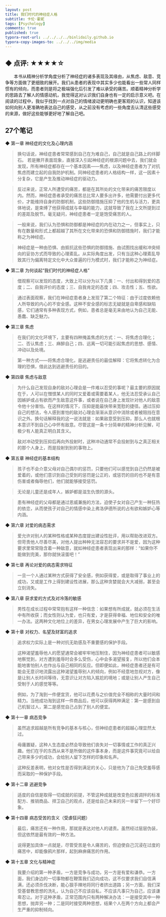 ```yaml
---
layout: post
title: 我们时代的神经症人格
subtitle: 卡伦·霍妮
tags: [Psychology]
comments: true
published: true
typora-root-url: ../../../../binlidaily.github.io
typora-copy-images-to: ../../../img/media
---
```


## ◆ 点评: ★★★★☆


　　本书从精神分析学角度分析了神经症的诸多表现及其缘由，从焦虑、敌意、竞争等方面做了更细致的展开。我们从患者的表现中其实多少也能看出一些常人同样惯有的倾向，而患者则是将之极端强化后引发了难以承受的痛苦。顺着精神分析学的思路去了解人的情感动机，我觉得这对认识我们自身也有一定的启示意义吧。在阅读的过程中，我似乎找到一点对自己的情绪波动更明确也更客观的认识，知道该如何向别人更准确地表达自己的感受，从之前没有考虑的一些角度去认清这些感受的来源，做好这些能够更好地了解自己吧。

## 27个笔记


◆ 第一章 神经症的文化及心理内涵

> 换句话说，神经症患者常常感到自己在为难自己，自己就是自己路上的绊脚石。
若是撇开表面现象，直接深入引起神经症的根源问题中去，我们就会发现，所有神经症都存在一个基本因素——焦虑，以及神经症患者为了对抗焦虑而建立起的自我防护机制。同神经症患者的人格结构一样，这一因素十分复杂，它是产生及推动神经症的驱动力。

> 反过来说，正常人所遭受的痛苦，都是在其所处的文化带来的痛苦限度以内。然而，神经症患者承受的痛苦总比常人要多出许多，他需要付出更多代价，才能维持自身的防御机制，这些防御措施压抑了他的生机与活力，更具体地说，是束缚了他获得成就与幸福的能力，这就导致了我在上文所提到过的差距及脱节。毫无疑问，神经症患者一定是饱受痛苦的人。

> 一般来说，我们认为恐惧和防御都是神经症的内在动力之一，但事实上，只有在数量和形式上都超越了其所在文化带来的恐惧和防御措施时，我们才能称之为神经症。

> 神经症是一种由恐惧、由抵抗这些恐惧的防御措施、由试图找出缓和冲突倾向的妥协方式而导致的心理紊乱。从实际角度出发，只有当这种心理紊乱导致其行为偏离特定文化中大众普遍的行为模式时，我们才能称之为神经症。


◆ 第二章 为何谈起“我们时代的神经症人格”

> 借观察可以发现的态度，大致上可以分为以下几类：一、付出和得到爱的态度；二、自我评价的态度；三、自我肯定的态度；四、攻击性；五、性欲。

> 通过表面观察，我们在神经症患者身上发现了第二个特征：由于过度依赖他人所导致的内心的不安全感。这种不安全感的标志无疑就是自卑感和缺陷感，它们通常有多种表现方式，例如，患者总是毫无来由地认为自己无能、愚蠢、缺乏魅力。


◆ 第三章 焦虑

> 在我们的文化环境下，主要有四种掩盖焦虑的方式：一、将焦虑合理化；二、否认焦虑；三、麻醉自己；四、远离一切可能引起焦虑的思想、感情、冲动以及处境。

> 第一种方式——将焦虑合理化，是逃避责任的最佳解释：它将焦虑转化为合理的恐惧，借此达到逃避责任的目的。


◆ 第四章 焦虑与敌意

> 为什么自己发现自身的敌对心理会是一件难以忍受的事呢？最主要的原因就在于，人可以在憎恨某人的同时又爱着或需要着某人，他无法忍受承认自己因嫉妒或占有欲而产生敌意这件事，或者说在自己身上发现针对他人的敌意令他十分害怕。在这样的情况下，压抑是能最快带来宽慰的捷径。通过压抑自己的想法，令人感到害怕的敌对心理会渐渐从意识中消除或者被阻挡在意识之外。换句话解释我的这一说法就是：如果敌意受到压抑，那么人也就根本意识不到自己心中怀有敌意。尽管这是一条十分简单的精神分析见解，可极少有人能真正明白其含义。

> 敌对冲动受到压抑后再向外投射时，这种冲动通常不会投射到与之真正相关的那个人身上，而是投射到别的事物上。


◆ 第五章 神经症的基本结构

> 孩子也不会介意父母对自己偶尔的惩罚，只要他们可以感觉到自己仍然是被爱着的，或他们意识到自己受到的惩罚是公正的，或惩罚的目的也不是有意伤害或者侮辱他们，他们就能够接受惩罚。

> 无论是儿童还是成年人，嫉妒都是滋生仇恨的源头。

> 患有神经症的父母都是通过恩威兼施的方法，迫使子女对自己产生一种狂热的依恋，从而使孩子对自己的情感中染上弗洛伊德所说的占有欲和嫉妒心等内涵。


◆ 第六章 对爱的病态需求

> 爱允许对别人的某种性格或某种态度提出建设性批评，用以帮助改进双方。但苛责他人尽善尽美，对他人提出种种无法容忍的要求并不是爱，因为这种要求里常常隐含着一种敌意，就如神经症患者表现出来的那样：“如果你不能做到完美，那你就快滚蛋吧！”


◆ 第七章 再论对爱的病态需求特征

> 一旦一个人通过某种方式获得了安全感，例如获得爱，或是取得了事业上的成功，又或是工作上得到建设性进展，那么这种贪婪就会大大减弱，甚至会立刻消失。


◆ 第八章 获求爱的方式及对冷落的敏感

> 男性在成长过程中常常抱有这样一种信念：如果想有所成就，就必须在生活中有所收获；而女性则认为爱，也只有爱，才是获得幸福、地位和安全的唯一办法。这两种文化地位上的差异，在男女心理发展中产生了巨大的影响。


◆ 第十章 对权力、名望及财富的追求

> 追求权力实际上是一种对抗无助感及不重要感的保护手段。

> 这种渴望羞辱他人的愿望通常会被牢牢地压制住，因为神经症患者可以敏感地察觉到，对方遭到羞辱时会多么受伤，心中会多渴望报复，所以他们会本能地害怕别人也作出与自己相同的反应。但即便如此，神经症患者还是有可能会无意识地流露出这种渴望羞辱别人的倾向，例如不经意地忽视对方，像是让别人长时间等待，无意识让对方陷入尴尬的境地；或是让别人产生自己受制于人的感觉等等。

> 例如，为了淘到一件便宜货，他可以花费与之价值完全不相称的大量时间和精力。当他成功淘到这样一件商品后，他可以获得两种满足：第一是感到自己机智过人，第二是感觉自己占到了别人的便宜。


◆ 第十一章 病态竞争

> 虽然追求超越是所有竞争的基本与核心，但神经症患者的超越心理显然太过。

> 毋庸置疑，这种人生态度必然会导致他们丧失对一切事情或工作的真正兴趣。他们在乎的东西从来不是所做的这件事本身，而是这件事究竟可以给自己带来多少的成功，会给别人留下怎样的印象和名声。

> 这种反差表明，他对女性是否得到满足的关心，只是他为了自己免受羞辱感而采取的一种保护手段。


◆ 第十二章 逃避竞争

> 适度的自信是取得一切成就的前提，不管这种成就是改变色拉酱调拌的标准配方、推销商品、捍卫自己的观点，还是给自己未来的另一半留下一个好印象。


◆ 第十四章 病态受苦的含义（受虐狂问题）

> 最后，痛苦还有一种作用，那就是表达对他人的谴责。虽然经过层层伪装，但这依然是最有效的一种方法。

> 说得更加具体一点就是，尽管受苦是令人痛苦的，但迫使自己沉浸在过度的痛苦中，却能像鸦片那样，起到麻痹痛苦的作用。


◆ 第十五章 文化与精神症

> 我要介绍的第一种矛盾，一方是竞争与成功，另一方是有爱和谦恭。一方面，我们身边的一切事物都在鞭策我们迈向成功，这不仅要求我们自信满满，还必须杀伐决断，能心狠手辣地将同行者挤出道路；另一方面，我们深受基督教思想的洗礼，认为自己不应该自私，不应该凡事只为自己，应该谦卑忍让。对于这种矛盾，正常范围内只有两种解决办法：一是接受其中一种思想，抛弃另一种；二是同时接受两种思想，结果个人在两个方向上都会产生严重的抑制倾向。

